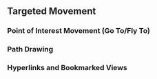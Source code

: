## Targeted Movement
### Point of Interest Movement (Go To/Fly To)
### Path Drawing
### Hyperlinks and Bookmarked Views
